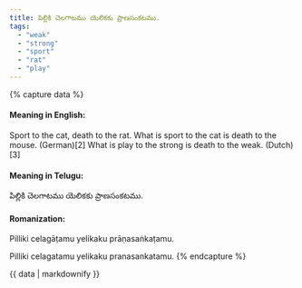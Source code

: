 ```yaml
---
title: పిల్లికి చెలగాటము యెలికకు ప్రాణసంకటము.
tags:
  - "weak"
  - "strong"
  - "sport"
  - "rat"
  - "play"
---
```


{% capture data %}
#### Meaning in English:
Sport to the cat, death to the rat.
What is sport to the cat is death to the mouse. (German)[2]
What is play to the strong is death to the weak. (Dutch)[3]

#### Meaning in Telugu:
పిల్లికి చెలగాటము యెలికకు ప్రాణసంకటము.

#### Romanization:
Pilliki celagāṭamu yelikaku prāṇasaṅkaṭamu.

Pilliki celagatamu yelikaku pranasankatamu.
{% endcapture %}

{{ data | markdownify }}

